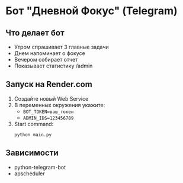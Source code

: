 # Бот "Дневной Фокус" (Telegram)

## Что делает бот
- Утром спрашивает 3 главные задачи
- Днем напоминает о фокусе
- Вечером собирает отчет
- Показывает статистику /admin

## Запуск на Render.com
1. Создайте новый Web Service
2. В переменных окружения укажите:
   - `BOT_TOKEN=ваш_токен`
   - `ADMIN_IDS=123456789`
3. Start command:
   ```
   python main.py
   ```

## Зависимости
- python-telegram-bot
- apscheduler